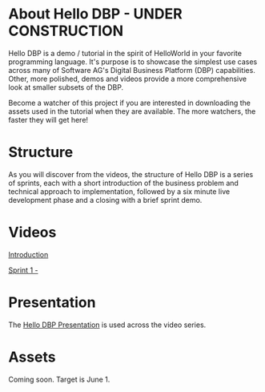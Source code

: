 # About Hello DBP - UNDER CONSTRUCTION
Hello DBP is a demo / tutorial in the spirit of HelloWorld in your favorite programming language. It's purpose is to showcase the simplest use cases across many of Software AG's Digital Business Platform (DBP) capabilities. Other, more polished, demos and videos provide a more comprehensive look at smaller subsets of the DBP.

Become a watcher of this project if you are interested in downloading the assets used in the tutorial when they are available. The more watchers, the faster they will get here!

# Structure
As you will discover from the videos, the structure of Hello DBP is a series of sprints, each with a short introduction of the business problem and technical approach to implementation, followed by a six minute live development phase and a closing with a brief sprint demo.

# Videos

[Introduction](http://www.youtube.com)

[Sprint 1 - ](http://www.youtube.com)

# Presentation
The <a href="https://github.com/SoftwareAG/hello-dbp/raw/master/presentation/hello-dbp-presentation.pptx" download>Hello DBP Presentation</a> is used across the video series.

# Assets
Coming soon. Target is June 1.
